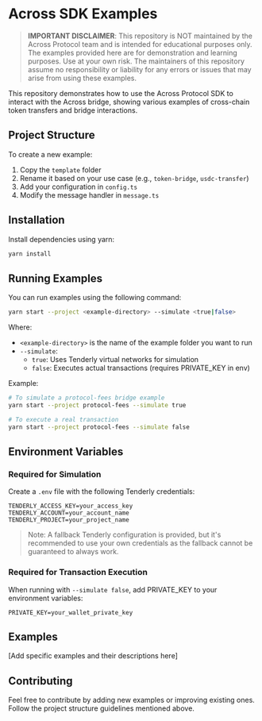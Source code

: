 # Across SDK Examples

> **IMPORTANT DISCLAIMER**: This repository is NOT maintained by the Across Protocol team and is intended for educational purposes only. The examples provided here are for demonstration and learning purposes. Use at your own risk. The maintainers of this repository assume no responsibility or liability for any errors or issues that may arise from using these examples.

This repository demonstrates how to use the Across Protocol SDK to interact with the Across bridge, showing various examples of cross-chain token transfers and bridge interactions.

## Project Structure

To create a new example:

1. Copy the `template` folder
2. Rename it based on your use case (e.g., `token-bridge`, `usdc-transfer`)
3. Add your configuration in `config.ts`
4. Modify the message handler in `message.ts`

## Installation

Install dependencies using yarn:

```bash
yarn install
```

## Running Examples

You can run examples using the following command:

```bash
yarn start --project <example-directory> --simulate <true|false>
```

Where:

- `<example-directory>` is the name of the example folder you want to run
- `--simulate`:
  - `true`: Uses Tenderly virtual networks for simulation
  - `false`: Executes actual transactions (requires PRIVATE_KEY in env)

Example:

```bash
# To simulate a protocol-fees bridge example
yarn start --project protocol-fees --simulate true

# To execute a real transaction
yarn start --project protocol-fees --simulate false
```

## Environment Variables

### Required for Simulation

Create a `.env` file with the following Tenderly credentials:

```env
TENDERLY_ACCESS_KEY=your_access_key
TENDERLY_ACCOUNT=your_account_name
TENDERLY_PROJECT=your_project_name
```

> Note: A fallback Tenderly configuration is provided, but it's recommended to use your own credentials as the fallback cannot be guaranteed to always work.

### Required for Transaction Execution

When running with `--simulate false`, add PRIVATE_KEY to your environment variables:

```env
PRIVATE_KEY=your_wallet_private_key
```

## Examples

[Add specific examples and their descriptions here]

## Contributing

Feel free to contribute by adding new examples or improving existing ones. Follow the project structure guidelines mentioned above.

